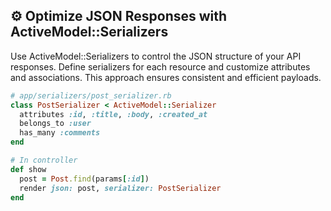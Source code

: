 ## ⚙️ Optimize JSON Responses with ActiveModel::Serializers
Use ActiveModel::Serializers to control the JSON structure of your API responses. Define serializers for each resource and customize attributes and associations. This approach ensures consistent and efficient payloads.

```ruby
# app/serializers/post_serializer.rb
class PostSerializer < ActiveModel::Serializer
  attributes :id, :title, :body, :created_at
  belongs_to :user
  has_many :comments
end

# In controller
def show
  post = Post.find(params[:id])
  render json: post, serializer: PostSerializer
end
```
